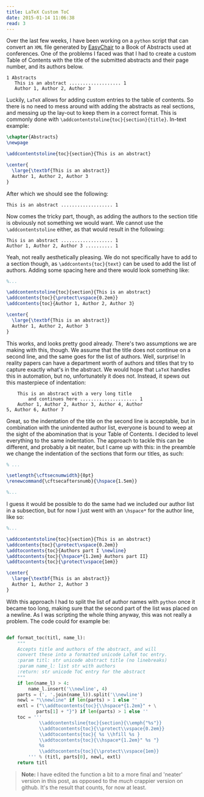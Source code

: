 ```yaml
---
title: LaTeX Custom ToC
date: 2015-01-14 11:06:38
read: 3
---
```


Over the last few weeks, I have been working on a `python` script that can convert an `XML` file generated by [EasyChair](http://easychair.org/) to a Book of Abstracts used at conferences. One of the problems I faced was that I had to create a custom Table of Contents with the title of the submitted abstracts and their page number, and its authors below.

``` text
1 Abstracts
   This is an abstract ................... 1
   Author 1, Author 2, Author 3
```

Luckily, `LaTeX` allows for adding custom entries to the table of contents. So there is no need to mess around with adding the abstracts as real sections, and messing up the lay-out to keep them in a correct format. This is commonly done with `\addcontentstoline{toc}{section}{title}`. In-text example:

``` latex
\chapter{Abstracts}
\newpage

\addcontentstoline{toc}{section}{This is an abstract}

\center{
  \large{\textbf{This is an abstract}}
  Author 1, Author 2, Author 3
}
```

After which we should see the following:

``` text
This is an abstract ................... 1
```

Now comes the tricky part, though, as adding the authors to the section title is obviously not something we would want. We cannot use the `\addcontentstoline` either, as that would result in the following:

``` text
This is an abstract ................... 1
Author 1, Author 2, Author 3 .......... 1
```

Yeah, not really aesthetically pleasing. We do not specifically have to add to a section though, as `\addcontents{toc}{text}` can be used to add the list of authors. Adding some spacing here and there would look something like:

``` latex
%...

\addcontentstoline{toc}{section}{This is an abstract}
\addcontents{toc}{\protect\vspace{0.2em}}
\addcontents{toc}{Author 1, Author 2, Author 3}

\center{
  \large{\textbf{This is an abstract}}
  Author 1, Author 2, Author 3
}
```

This works, and looks pretty good already. There's two assumptions we are making with this, though. We assume that the title does not continue on a second line, and the same goes for the list of authors. Well, surprise! In reality papers can have a department worth of authors and titles that try to capture exactly what's in the abstract. We would hope that `LaTeX` handles this in automation, but no, unfortunately it does not. Instead, it spews out this masterpiece of indentation:

``` text
    This is an abstract with a very long title
        and continues here ..................... 1
    Author 1, Author 2, Author 3, Author 4, Author
5, Author 6, Author 7
```

Great, so the indentation of the title on the second line is acceptable, but in combination with the unindented author list, everyone is bound to weep at the sight of the abomination that is your Table of Contents. I decided to level everything to the same indentation. The approach to tackle this can be different, and probably a bit neater, but I came up with this: in the preamble we change the indentation of the sections that form our titles, as such:

``` latex
% ...

\setlength{\cftsecnumwidth}{0pt}
\renewcommand{\cftsecaftersnumb}{\hspace{1.5em}}

%...
```

I guess it would be possible to do the same had we included our author list in a subsection, but for now I just went with an `\hspace*` for the author line, like so:

``` latex
%...

\addcontentstoline{toc}{section}{This is an abstract}
\addcontents{toc}{\protect\vspace{0.2em}}
\addtocontents{toc}{Authors part I \newline}
\addtocontents{toc}{\hspace*{1.2em} Authors part II}
\addtocontents{toc}{\protect\vspace{1em}}

\center{
  \large{\textbf{This is an abstract}}
  Author 1, Author 2, Author 3
}
```

With this approach I had to split the list of author names with `python` once it became too long, making sure that the second part of the list was placed on a newline. As I was scripting the whole thing anyway, this was not really a problem. The code could for example be:

``` python

def format_toc(titl, name_l):
    """
    Accepts title and authors of the abstract, and will
    convert these into a formatted unicode LaTeX toc entry.
    :param titl: str unicode abstract title (no linebreaks)
    :param name_l: list str with authors
    :return: str unicode ToC entry for the abstract
    """
    if len(name_l) > 4:
    	name_l.insert('\\newline', 4)
   	parts = (', '.join(name_l)).split('\\newline')
   	newl = "\\newline" if len(parts) > 1 else ''
   	extl = ("\\addtocontents{toc}{\\hspace*{1.2em}" + \
   	       parts[1] + "}") if len(parts) > 1 else ''
   	toc = '''
   			\\addcontentsline{toc}{section}{\\emph{"%s"}}
   			\\addtocontents{toc}{\\protect\\vspace{0.2em}}
   			\\addtocontents{toc}{ %s \\hfill %s }
   			\\addtocontents{toc}{\\hspace*{1.2em}" %s "}
   			%s
   			\\addtocontents{toc}{\\protect\\vspace{1em}}
 		''' % (titl, parts[0], newl, extl)
    return titl

```

> **Note:** I have edited the function a bit to a more final and 'neater' version in this post, as opposed to the *much* crappier version on github. It's the result that counts, for now at least.
